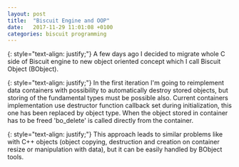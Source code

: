 ```yaml
---
layout: post
title:  "Biscuit Engine and OOP"
date:   2017-11-29 11:01:08 +0100
categories: biscuit programming 
---
```


{: style="text-align: justify;"}
A few days ago I decided to migrate whole C side of Biscuit engine to new object oriented concept
which I call Biscuit Object (BObject).

{: style="text-align: justify;"}
In the first iteration I'm going to reimplement data containers with possibility to automatically
destroy stored objects, but storing of the fundamental types must be possible also. Current containers
implementation use destructor function callback set during initialization, this one has been replaced
by object type. When the object stored in container has to be freed 'bo_delete' is called directly from 
the container. 

{: style="text-align: justify;"}
This approach leads to similar problems like with C++ objects (object copying,
destruction and creation on container resize or manipulation with data), but it can be easily handled
by BObject tools.

